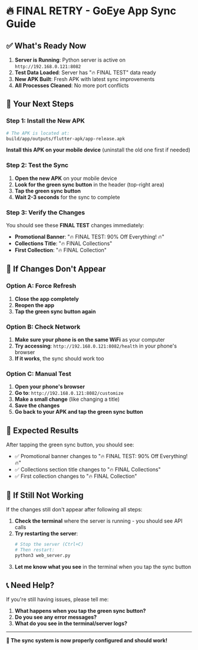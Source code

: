 # 🔥 FINAL RETRY - GoEye App Sync Guide

## ✅ What's Ready Now

1. **Server is Running**: Python server is active on `http://192.168.0.121:8082`
2. **Test Data Loaded**: Server has "🔥 FINAL TEST" data ready
3. **New APK Built**: Fresh APK with latest sync improvements
4. **All Processes Cleaned**: No more port conflicts

## 📱 Your Next Steps

### Step 1: Install the New APK
```bash
# The APK is located at:
build/app/outputs/flutter-apk/app-release.apk
```

**Install this APK on your mobile device** (uninstall the old one first if needed)

### Step 2: Test the Sync
1. **Open the new APK** on your mobile device
2. **Look for the green sync button** in the header (top-right area)
3. **Tap the green sync button**
4. **Wait 2-3 seconds** for the sync to complete

### Step 3: Verify the Changes
You should see these **FINAL TEST** changes immediately:

- **Promotional Banner**: "🔥 FINAL TEST: 90% Off Everything! 🔥"
- **Collections Title**: "🔥 FINAL Collections"
- **First Collection**: "🔥 FINAL Collection"

## 🔧 If Changes Don't Appear

### Option A: Force Refresh
1. **Close the app completely**
2. **Reopen the app**
3. **Tap the green sync button again**

### Option B: Check Network
1. **Make sure your phone is on the same WiFi** as your computer
2. **Try accessing**: `http://192.168.0.121:8082/health` in your phone's browser
3. **If it works**, the sync should work too

### Option C: Manual Test
1. **Open your phone's browser**
2. **Go to**: `http://192.168.0.121:8082/customize`
3. **Make a small change** (like changing a title)
4. **Save the changes**
5. **Go back to your APK and tap the green sync button**

## 🎯 Expected Results

After tapping the green sync button, you should see:
- ✅ Promotional banner changes to "🔥 FINAL TEST: 90% Off Everything! 🔥"
- ✅ Collections section title changes to "🔥 FINAL Collections"
- ✅ First collection changes to "🔥 FINAL Collection"

## 🚨 If Still Not Working

If the changes still don't appear after following all steps:

1. **Check the terminal** where the server is running - you should see API calls
2. **Try restarting the server**:
   ```bash
   # Stop the server (Ctrl+C)
   # Then restart:
   python3 web_server.py
   ```
3. **Let me know what you see** in the terminal when you tap the sync button

## 📞 Need Help?

If you're still having issues, please tell me:
1. **What happens when you tap the green sync button?**
2. **Do you see any error messages?**
3. **What do you see in the terminal/server logs?**

---

**🎉 The sync system is now properly configured and should work!**

